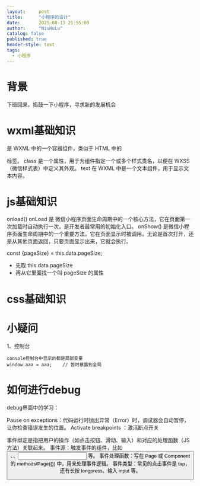 ```yaml
---
layout:     post
title:      "小程序的设计"
date:       2025-08-13 21:55:00
author:     "NiuHuLu"
catalog: false
published: true
header-style: text
tags:
  - 小程序
---
```


# 背景
 下班回来，捣鼓一下小程序，寻求新的发展机会


# wxml基础知识
<view> 是 WXML 中的一个容器组件，类似于 HTML 中的 <div> 标签。
class 是一个属性，用于为组件指定一个或多个样式类名，以便在 WXSS（微信样式表）中定义其外观。
text 在 WXML 中是一个文本组件，用于显示文本内容。

# js基础知识
onload()   onLoad 是 微信小程序页面生命周期中的一个核心方法，它在页面第一次加载时自动执行一次，是开发者最常用的初始化入口。
onShow()  是微信小程序页面生命周期中的一个重要方法，它在页面显示时被调用，无论是首次打开，还是从其他页面返回，只要页面显示出来，它就会执行。

const {pageSize} = this.data.pageSize;    
- 先取 this.data.pageSize
- 再从它里面找一个叫 pageSize 的属性

# css基础知识




# 小疑问
1、控制台
```
console控制台中显示的都是局部变量
window.aaa = aaa;    // 暂时暴露到全局
```
# 如何进行debug
debug界面中的学习：

Pause on exceptions：代码运行时抛出异常（Error）时，调试器会自动暂停，让你检查错误发生的位置。
Activate breakpoints ：激活断点开关


事件绑定是指把用户的操作（如点击按钮、滑动、输入）和对应的处理函数（JS 方法）关联起来。
  事件源：触发事件的组件，比如 <button>、<view>、<input> 等。
  事件处理函数：写在 Page 或 Component 的 methods/Page({}) 中，用来处理事件逻辑。
  事件类型：常见的点击事件是 tap，还有长按 longpress、输入 input 等。